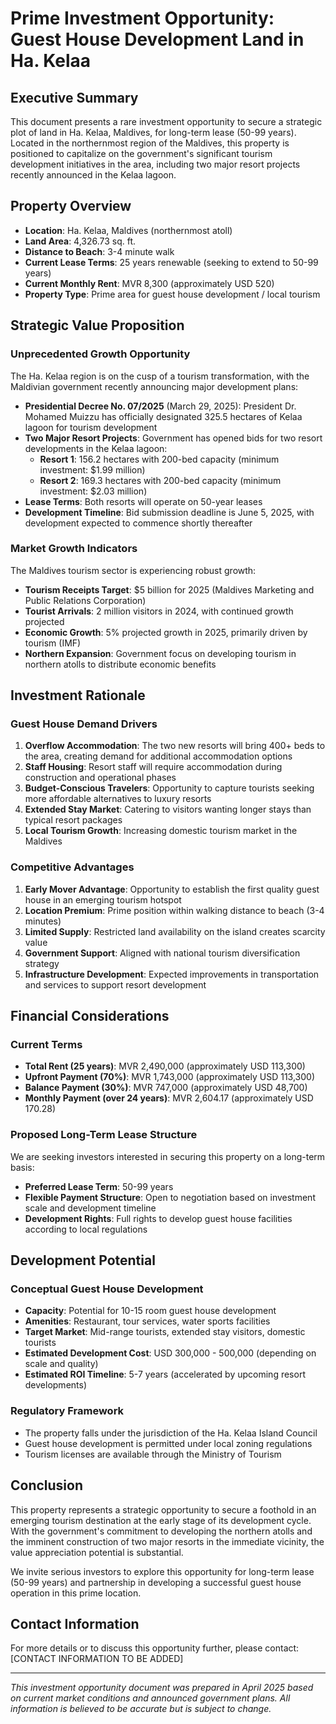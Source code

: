 # Prime Investment Opportunity: Guest House Development Land in Ha. Kelaa

## Executive Summary

This document presents a rare investment opportunity to secure a strategic plot of land in Ha. Kelaa, Maldives, for long-term lease (50-99 years). Located in the northernmost region of the Maldives, this property is positioned to capitalize on the government's significant tourism development initiatives in the area, including two major resort projects recently announced in the Kelaa lagoon.

## Property Overview

- **Location**: Ha. Kelaa, Maldives (northernmost atoll)
- **Land Area**: 4,326.73 sq. ft.
- **Distance to Beach**: 3-4 minute walk
- **Current Lease Terms**: 25 years renewable (seeking to extend to 50-99 years)
- **Current Monthly Rent**: MVR 8,300 (approximately USD 520)
- **Property Type**: Prime area for guest house development / local tourism

## Strategic Value Proposition

### Unprecedented Growth Opportunity

The Ha. Kelaa region is on the cusp of a tourism transformation, with the Maldivian government recently announcing major development plans:

- **Presidential Decree No. 07/2025** (March 29, 2025): President Dr. Mohamed Muizzu has officially designated 325.5 hectares of Kelaa lagoon for tourism development
- **Two Major Resort Projects**: Government has opened bids for two resort developments in the Kelaa lagoon:
  - **Resort 1**: 156.2 hectares with 200-bed capacity (minimum investment: $1.99 million)
  - **Resort 2**: 169.3 hectares with 200-bed capacity (minimum investment: $2.03 million)
- **Lease Terms**: Both resorts will operate on 50-year leases
- **Development Timeline**: Bid submission deadline is June 5, 2025, with development expected to commence shortly thereafter

### Market Growth Indicators

The Maldives tourism sector is experiencing robust growth:

- **Tourism Receipts Target**: $5 billion for 2025 (Maldives Marketing and Public Relations Corporation)
- **Tourist Arrivals**: 2 million visitors in 2024, with continued growth projected
- **Economic Growth**: 5% projected growth in 2025, primarily driven by tourism (IMF)
- **Northern Expansion**: Government focus on developing tourism in northern atolls to distribute economic benefits

## Investment Rationale

### Guest House Demand Drivers

1. **Overflow Accommodation**: The two new resorts will bring 400+ beds to the area, creating demand for additional accommodation options
2. **Staff Housing**: Resort staff will require accommodation during construction and operational phases
3. **Budget-Conscious Travelers**: Opportunity to capture tourists seeking more affordable alternatives to luxury resorts
4. **Extended Stay Market**: Catering to visitors wanting longer stays than typical resort packages
5. **Local Tourism Growth**: Increasing domestic tourism market in the Maldives

### Competitive Advantages

1. **Early Mover Advantage**: Opportunity to establish the first quality guest house in an emerging tourism hotspot
2. **Location Premium**: Prime position within walking distance to beach (3-4 minutes)
3. **Limited Supply**: Restricted land availability on the island creates scarcity value
4. **Government Support**: Aligned with national tourism diversification strategy
5. **Infrastructure Development**: Expected improvements in transportation and services to support resort development

## Financial Considerations

### Current Terms

- **Total Rent (25 years)**: MVR 2,490,000 (approximately USD 113,300)
- **Upfront Payment (70%)**: MVR 1,743,000 (approximately USD 113,300)
- **Balance Payment (30%)**: MVR 747,000 (approximately USD 48,700)
- **Monthly Payment (over 24 years)**: MVR 2,604.17 (approximately USD 170.28)

### Proposed Long-Term Lease Structure

We are seeking investors interested in securing this property on a long-term basis:
- **Preferred Lease Term**: 50-99 years
- **Flexible Payment Structure**: Open to negotiation based on investment scale and development timeline
- **Development Rights**: Full rights to develop guest house facilities according to local regulations

## Development Potential

### Conceptual Guest House Development

- **Capacity**: Potential for 10-15 room guest house development
- **Amenities**: Restaurant, tour services, water sports facilities
- **Target Market**: Mid-range tourists, extended stay visitors, domestic tourists
- **Estimated Development Cost**: USD 300,000 - 500,000 (depending on scale and quality)
- **Estimated ROI Timeline**: 5-7 years (accelerated by upcoming resort developments)

### Regulatory Framework

- The property falls under the jurisdiction of the Ha. Kelaa Island Council
- Guest house development is permitted under local zoning regulations
- Tourism licenses are available through the Ministry of Tourism

## Conclusion

This property represents a strategic opportunity to secure a foothold in an emerging tourism destination at the early stage of its development cycle. With the government's commitment to developing the northern atolls and the imminent construction of two major resorts in the immediate vicinity, the value appreciation potential is substantial.

We invite serious investors to explore this opportunity for long-term lease (50-99 years) and partnership in developing a successful guest house operation in this prime location.

## Contact Information

For more details or to discuss this opportunity further, please contact:
[CONTACT INFORMATION TO BE ADDED]

---

*This investment opportunity document was prepared in April 2025 based on current market conditions and announced government plans. All information is believed to be accurate but is subject to change.*
